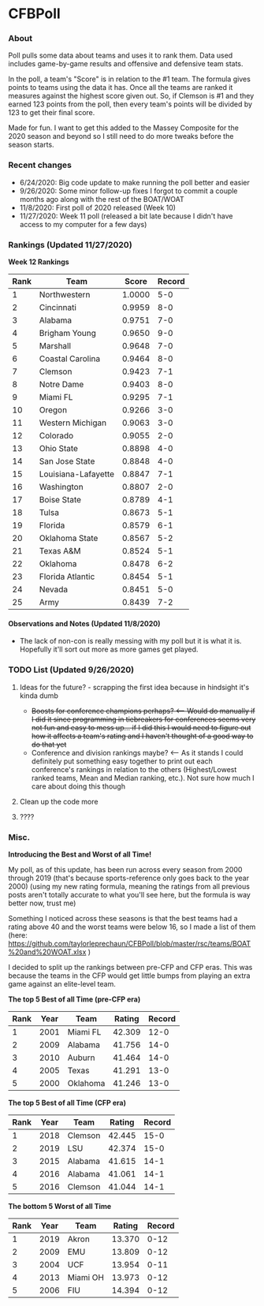 # CFBPoll

### About

Poll pulls some data about teams and uses it to rank them.  Data used includes game-by-game results and offensive and defensive team stats.

In the poll, a team's "Score" is in relation to the #1 team.  The formula gives points to teams using the data it has.  Once all the teams are ranked it measures against the highest score given out.  So, if Clemson is #1 and they earned 123 points from the poll, then every team's points will be divided by 123 to get their final score.

Made for fun.  I want to get this added to the Massey Composite for the 2020 season and beyond so I still need to do more tweaks before the season starts.

### Recent changes

* 6/24/2020: Big code update to make running the poll better and easier
* 9/26/2020: Some minor follow-up fixes I forgot to commit a couple months ago along with the rest of the BOAT/WOAT
* 11/8/2020: First poll of 2020 released (Week 10)
* 11/27/2020: Week 11 poll (released a bit late because I didn't have access to my computer for a few days)

### Rankings (Updated 11/27/2020)

**Week 12 Rankings**

Rank| Team | Score | Record
---|---|---|---
1 | Northwestern | 1.0000 | 5-0
2 | Cincinnati | 0.9959 | 8-0
3 | Alabama | 0.9751 | 7-0
4 | Brigham Young | 0.9650 | 9-0
5 | Marshall | 0.9648 | 7-0
6 | Coastal Carolina | 0.9464 | 8-0
7 | Clemson | 0.9423 | 7-1
8 | Notre Dame | 0.9403 | 8-0
9 | Miami FL | 0.9295 | 7-1
10 | Oregon | 0.9266 | 3-0
11 | Western Michigan | 0.9063 | 3-0
12 | Colorado | 0.9055 | 2-0
13 | Ohio State | 0.8898 | 4-0
14 | San Jose State | 0.8848 | 4-0
15 | Louisiana-Lafayette | 0.8847 | 7-1
16 | Washington | 0.8807 | 2-0
17 | Boise State | 0.8789 | 4-1
18 | Tulsa | 0.8673 | 5-1
19 | Florida | 0.8579 | 6-1
20 | Oklahoma State | 0.8567 | 5-2
21 | Texas A&M | 0.8524 | 5-1
22 | Oklahoma | 0.8478 | 6-2
23 | Florida Atlantic | 0.8454 | 5-1
24 | Nevada | 0.8451 | 5-0
25 | Army | 0.8439 | 7-2

#### Observations and Notes (Updated 11/8/2020)

* The lack of non-con is really messing with my poll but it is what it is.  Hopefully it'll sort out more as more games get played.

### TODO List (Updated 9/26/2020)

1. Ideas for the future? - scrapping the first idea because in hindsight it's kinda dumb
    * ~~Boosts for conference champions perhaps? <-- Would do manually if I did it since programming in tiebreakers for conferences seems very not fun and easy to mess up... if I did this I would need to figure out how it affects a team's rating and I haven't thought of a good way to do that yet~~
    * Conference and division rankings maybe? <-- As it stands I could definitely put something easy together to print out each conference's rankings in relation to the others (Highest/Lowest ranked teams, Mean and Median ranking, etc.).  Not sure how much I care about doing this though
	
2. Clean up the code more

3. ????

### Misc.

**Introducing the Best and Worst of all Time!**

My poll, as of this update, has been run across every season from 2000 through 2019 (that's because sports-reference only goes back to the year 2000) (using my new rating formula, meaning the ratings from all previous posts aren't totally accurate to what you'll see here, but the formula is way better now, trust me)

Something I noticed across these seasons is that the best teams had a rating above 40 and the worst teams were below 16, so I made a list of them (here: https://github.com/taylorleprechaun/CFBPoll/blob/master/rsc/teams/BOAT%20and%20WOAT.xlsx )

I decided to split up the rankings between pre-CFP and CFP eras.  This was because the teams in the CFP would get little bumps from playing an extra game against an elite-level team.

**The top 5 Best of all Time (pre-CFP era)**

Rank | Year | Team | Rating | Record
---|---|---|---|---
1 | 2001 | Miami FL | 42.309 | 12-0
2 | 2009 | Alabama | 41.756 | 14-0
3 | 2010 | Auburn | 41.464 | 14-0
4 | 2005 | Texas | 41.291 | 13-0
5 | 2000 | Oklahoma | 41.246 | 13-0

**The top 5 Best of all Time (CFP era)**

Rank | Year | Team | Rating | Record
---|---|---|---|---
1 | 2018 | Clemson | 42.445 | 15-0
2 | 2019 | LSU | 42.374 | 15-0
3 | 2015 | Alabama | 41.615 | 14-1
4 | 2016 | Alabama | 41.061 | 14-1
5 | 2016 | Clemson | 41.044 | 14-1

**The bottom 5 Worst of all Time**

Rank | Year | Team | Rating | Record
---|---|---|---|---
1 | 2019 | Akron | 13.370 | 0-12
2 | 2009 | EMU | 13.809 | 0-12
3 | 2004 | UCF | 13.954 | 0-11
4 | 2013 | Miami OH | 13.973 | 0-12
5 | 2006 | FIU | 14.394 | 0-12
